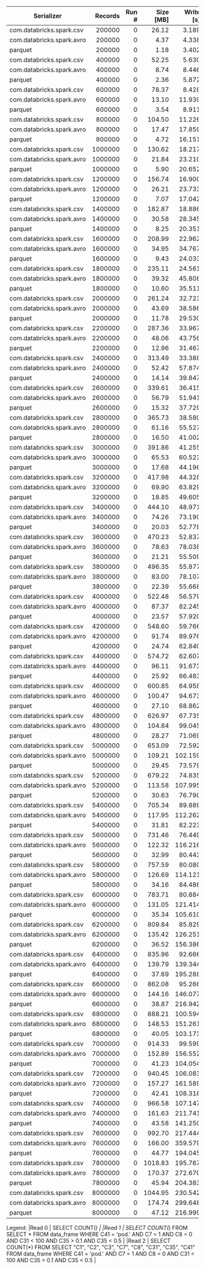 | Serializer                       | Records      | Run #     | Size [MB]  | Write [s]  | Read0 [s]  | Read 1 [s] | Read 2 [s] |
| ----------                       | ------:      | ----:     | --------:  | --------:  | --------:  | ---------: | ---------: |
| com.databricks.spark.csv         |       200000 |         0 |      26.12 |      3.189 |      1.397 |      1.510 |      1.444 |
| com.databricks.spark.avro        |       200000 |         0 |       4.37 |      4.338 |      1.344 |      1.074 |      1.082 |
| parquet                          |       200000 |         0 |       1.18 |      3.402 |      0.387 |      0.438 |      0.345 |
| com.databricks.spark.csv         |       400000 |         0 |      52.25 |      5.630 |      2.598 |      2.608 |      2.494 |
| com.databricks.spark.avro        |       400000 |         0 |       8.74 |      8.446 |      1.907 |      2.091 |      2.076 |
| parquet                          |       400000 |         0 |       2.36 |      5.872 |      0.341 |      0.521 |      0.556 |
| com.databricks.spark.csv         |       600000 |         0 |      78.37 |      8.428 |      3.805 |      3.703 |      3.593 |
| com.databricks.spark.avro        |       600000 |         0 |      13.10 |     11.939 |      2.764 |      2.741 |      2.917 |
| parquet                          |       600000 |         0 |       3.54 |      8.911 |      0.432 |      0.524 |      0.568 |
| com.databricks.spark.csv         |       800000 |         0 |     104.50 |     11.226 |      5.016 |      4.887 |      4.815 |
| com.databricks.spark.avro        |       800000 |         0 |      17.47 |     17.859 |      3.998 |      4.362 |      4.444 |
| parquet                          |       800000 |         0 |       4.72 |     16.151 |      0.675 |      0.794 |      0.884 |
| com.databricks.spark.csv         |      1000000 |         0 |     130.62 |     18.217 |      8.493 |      8.034 |      7.260 |
| com.databricks.spark.avro        |      1000000 |         0 |      21.84 |     23.210 |      6.141 |      6.482 |      7.318 |
| parquet                          |      1000000 |         0 |       5.90 |     20.652 |      1.409 |      1.706 |      1.695 |
| com.databricks.spark.csv         |      1200000 |         0 |     156.74 |     16.900 |     14.276 |     12.914 |     11.881 |
| com.databricks.spark.avro        |      1200000 |         0 |      26.21 |     23.733 |      8.801 |      8.636 |      8.013 |
| parquet                          |      1200000 |         0 |       7.07 |     17.042 |      0.941 |      1.403 |      1.381 |
| com.databricks.spark.csv         |      1400000 |         0 |     182.87 |     18.886 |     15.875 |     13.009 |     10.534 |
| com.databricks.spark.avro        |      1400000 |         0 |      30.58 |     28.345 |     10.305 |      9.984 |     10.171 |
| parquet                          |      1400000 |         0 |       8.25 |     20.351 |      0.956 |      1.518 |      1.334 |
| com.databricks.spark.csv         |      1600000 |         0 |     208.99 |     22.962 |     12.723 |     11.825 |     10.546 |
| com.databricks.spark.avro        |      1600000 |         0 |      34.95 |     34.767 |      8.751 |      9.574 |      8.560 |
| parquet                          |      1600000 |         0 |       9.43 |     24.033 |      0.818 |      1.184 |      1.203 |
| com.databricks.spark.csv         |      1800000 |         0 |     235.11 |     24.561 |     10.828 |     10.401 |     10.534 |
| com.databricks.spark.avro        |      1800000 |         0 |      39.32 |     45.808 |     11.247 |     13.687 |     13.374 |
| parquet                          |      1800000 |         0 |      10.60 |     35.511 |      0.952 |      1.468 |      1.266 |
| com.databricks.spark.csv         |      2000000 |         0 |     261.24 |     32.723 |     14.738 |     12.101 |     12.012 |
| com.databricks.spark.avro        |      2000000 |         0 |      43.69 |     38.586 |      8.828 |      8.849 |      8.954 |
| parquet                          |      2000000 |         0 |      11.78 |     29.530 |      1.158 |      1.791 |      1.561 |
| com.databricks.spark.csv         |      2200000 |         0 |     287.36 |     33.967 |     21.626 |     14.489 |     18.480 |
| com.databricks.spark.avro        |      2200000 |         0 |      48.06 |     43.756 |      9.151 |      9.902 |      9.654 |
| parquet                          |      2200000 |         0 |      12.96 |     31.467 |      1.201 |      1.863 |      1.578 |
| com.databricks.spark.csv         |      2400000 |         0 |     313.49 |     33.388 |     24.642 |     17.758 |     15.980 |
| com.databricks.spark.avro        |      2400000 |         0 |      52.42 |     57.874 |     13.287 |     12.236 |     14.214 |
| parquet                          |      2400000 |         0 |      14.14 |     39.847 |      1.422 |      1.993 |      1.975 |
| com.databricks.spark.csv         |      2600000 |         0 |     339.61 |     36.415 |     26.686 |     17.658 |     16.183 |
| com.databricks.spark.avro        |      2600000 |         0 |      56.79 |     51.941 |     11.113 |     11.940 |     11.560 |
| parquet                          |      2600000 |         0 |      15.32 |     37.729 |      1.367 |      3.017 |      2.160 |
| com.databricks.spark.csv         |      2800000 |         0 |     365.73 |     38.580 |     17.032 |     16.617 |     16.523 |
| com.databricks.spark.avro        |      2800000 |         0 |      61.16 |     55.527 |     12.997 |     12.835 |     13.013 |
| parquet                          |      2800000 |         0 |      16.50 |     41.002 |      1.184 |      2.185 |      1.818 |
| com.databricks.spark.csv         |      3000000 |         0 |     391.86 |     41.255 |     18.045 |     17.619 |     17.500 |
| com.databricks.spark.avro        |      3000000 |         0 |      65.53 |     60.523 |     13.911 |     13.511 |     13.772 |
| parquet                          |      3000000 |         0 |      17.68 |     44.196 |      1.254 |      1.961 |      1.690 |
| com.databricks.spark.csv         |      3200000 |         0 |     417.98 |     44.328 |     19.305 |     18.726 |     20.158 |
| com.databricks.spark.avro        |      3200000 |         0 |      69.90 |     63.829 |     13.789 |     14.335 |     15.025 |
| parquet                          |      3200000 |         0 |      18.85 |     49.605 |      1.296 |      1.871 |      2.049 |
| com.databricks.spark.csv         |      3400000 |         0 |     444.10 |     48.971 |     21.293 |     20.695 |     20.893 |
| com.databricks.spark.avro        |      3400000 |         0 |      74.26 |     73.190 |     16.459 |     15.878 |     15.454 |
| parquet                          |      3400000 |         0 |      20.03 |     52.778 |      1.343 |      2.014 |      2.028 |
| com.databricks.spark.csv         |      3600000 |         0 |     470.23 |     52.837 |     22.578 |     21.967 |     21.953 |
| com.databricks.spark.avro        |      3600000 |         0 |      78.63 |     78.038 |     19.146 |     18.609 |     19.127 |
| parquet                          |      3600000 |         0 |      21.21 |     55.509 |      1.493 |      2.170 |      2.211 |
| com.databricks.spark.csv         |      3800000 |         0 |     496.35 |     55.877 |     23.681 |     24.225 |     23.193 |
| com.databricks.spark.avro        |      3800000 |         0 |      83.00 |     78.107 |     17.294 |     17.109 |     17.502 |
| parquet                          |      3800000 |         0 |      22.39 |     55.668 |      1.420 |      2.347 |      1.979 |
| com.databricks.spark.csv         |      4000000 |         0 |     522.48 |     56.579 |     24.794 |     24.284 |     24.327 |
| com.databricks.spark.avro        |      4000000 |         0 |      87.37 |     82.245 |     19.216 |     19.894 |     18.409 |
| parquet                          |      4000000 |         0 |      23.57 |     57.920 |      1.544 |      2.332 |      2.292 |
| com.databricks.spark.csv         |      4200000 |         0 |     548.60 |     59.766 |     26.525 |     25.977 |     25.666 |
| com.databricks.spark.avro        |      4200000 |         0 |      91.74 |     89.976 |     21.572 |     19.675 |     19.911 |
| parquet                          |      4200000 |         0 |      24.74 |     62.840 |      1.585 |      2.584 |      2.569 |
| com.databricks.spark.csv         |      4400000 |         0 |     574.72 |     62.607 |     27.510 |     26.876 |     26.692 |
| com.databricks.spark.avro        |      4400000 |         0 |      96.11 |     91.673 |     19.419 |     19.886 |     20.540 |
| parquet                          |      4400000 |         0 |      25.92 |     66.483 |      1.724 |      2.681 |      2.639 |
| com.databricks.spark.csv         |      4600000 |         0 |     600.85 |     64.958 |     28.624 |     28.969 |     27.951 |
| com.databricks.spark.avro        |      4600000 |         0 |     100.47 |     94.673 |     21.337 |     21.819 |     21.309 |
| parquet                          |      4600000 |         0 |      27.10 |     68.862 |      1.909 |      3.333 |      3.548 |
| com.databricks.spark.csv         |      4800000 |         0 |     626.97 |     67.735 |     30.154 |     29.272 |     29.237 |
| com.databricks.spark.avro        |      4800000 |         0 |     104.84 |     99.045 |     21.063 |     21.904 |     22.028 |
| parquet                          |      4800000 |         0 |      28.27 |     71.069 |      1.769 |      2.761 |      2.770 |
| com.databricks.spark.csv         |      5000000 |         0 |     653.09 |     72.592 |     30.877 |     30.212 |     30.770 |
| com.databricks.spark.avro        |      5000000 |         0 |     109.21 |    102.159 |     21.810 |     24.300 |     23.338 |
| parquet                          |      5000000 |         0 |      29.45 |     73.579 |      1.807 |      2.784 |      2.707 |
| com.databricks.spark.csv         |      5200000 |         0 |     679.22 |     74.835 |     33.360 |     31.983 |     32.948 |
| com.databricks.spark.avro        |      5200000 |         0 |     113.58 |    107.995 |     23.478 |     24.067 |     23.951 |
| parquet                          |      5200000 |         0 |      30.63 |     76.790 |      2.479 |      3.363 |      3.055 |
| com.databricks.spark.csv         |      5400000 |         0 |     705.34 |     89.889 |     39.130 |     33.771 |     35.134 |
| com.databricks.spark.avro        |      5400000 |         0 |     117.95 |    112.262 |     24.361 |     24.967 |     25.463 |
| parquet                          |      5400000 |         0 |      31.81 |     82.223 |      2.690 |      3.434 |      3.212 |
| com.databricks.spark.csv         |      5600000 |         0 |     731.46 |     76.449 |     33.027 |     31.703 |     32.733 |
| com.databricks.spark.avro        |      5600000 |         0 |     122.32 |    116.216 |     24.905 |     25.223 |     25.771 |
| parquet                          |      5600000 |         0 |      32.99 |     80.443 |      2.677 |      3.064 |      3.017 |
| com.databricks.spark.csv         |      5800000 |         0 |     757.59 |     80.080 |     35.269 |     32.875 |     33.895 |
| com.databricks.spark.avro        |      5800000 |         0 |     126.69 |    114.121 |     24.588 |     25.506 |     27.338 |
| parquet                          |      5800000 |         0 |      34.16 |     84.486 |      3.204 |      3.530 |      3.416 |
| com.databricks.spark.csv         |      6000000 |         0 |     783.71 |     80.884 |     35.779 |     33.830 |     34.137 |
| com.databricks.spark.avro        |      6000000 |         0 |     131.05 |    121.414 |     26.558 |     28.497 |     28.081 |
| parquet                          |      6000000 |         0 |      35.34 |    105.610 |      4.558 |      6.016 |      5.043 |
| com.databricks.spark.csv         |      6200000 |         0 |     809.84 |     85.829 |     37.832 |     36.000 |     36.229 |
| com.databricks.spark.avro        |      6200000 |         0 |     135.42 |    126.251 |     27.744 |     28.943 |     29.800 |
| parquet                          |      6200000 |         0 |      36.52 |    156.386 |      5.989 |      5.007 |      5.852 |
| com.databricks.spark.csv         |      6400000 |         0 |     835.96 |     92.666 |     40.704 |     39.113 |     39.072 |
| com.databricks.spark.avro        |      6400000 |         0 |     139.79 |    139.344 |     29.197 |     30.985 |     32.481 |
| parquet                          |      6400000 |         0 |      37.69 |    195.288 |      5.221 |      6.473 |      7.790 |
| com.databricks.spark.csv         |      6600000 |         0 |     862.08 |     95.266 |     41.810 |     40.689 |     40.840 |
| com.databricks.spark.avro        |      6600000 |         0 |     144.16 |    146.077 |     34.514 |     33.177 |     33.596 |
| parquet                          |      6600000 |         0 |      38.87 |    216.942 |      3.823 |      4.213 |      3.859 |
| com.databricks.spark.csv         |      6800000 |         0 |     888.21 |    100.594 |     43.444 |     42.481 |     42.142 |
| com.databricks.spark.avro        |      6800000 |         0 |     148.53 |    151.261 |     32.914 |     37.818 |     44.639 |
| parquet                          |      6800000 |         0 |      40.05 |    103.173 |      2.499 |      4.744 |      3.841 |
| com.databricks.spark.csv         |      7000000 |         0 |     914.33 |     99.599 |     43.443 |     42.312 |     41.956 |
| com.databricks.spark.avro        |      7000000 |         0 |     152.89 |    156.552 |     37.649 |     41.106 |     42.770 |
| parquet                          |      7000000 |         0 |      41.23 |    104.054 |      2.264 |      4.108 |      3.489 |
| com.databricks.spark.csv         |      7200000 |         0 |     940.45 |    106.083 |     46.085 |     44.360 |     44.322 |
| com.databricks.spark.avro        |      7200000 |         0 |     157.27 |    161.589 |     39.109 |     42.679 |     38.072 |
| parquet                          |      7200000 |         0 |      42.41 |    108.318 |      2.539 |      4.247 |      4.156 |
| com.databricks.spark.csv         |      7400000 |         0 |     966.58 |    107.147 |     46.807 |     45.760 |     45.507 |
| com.databricks.spark.avro        |      7400000 |         0 |     161.63 |    211.741 |     38.721 |     38.889 |     38.131 |
| parquet                          |      7400000 |         0 |      43.58 |    141.250 |      3.534 |      5.515 |      5.452 |
| com.databricks.spark.csv         |      7600000 |         0 |     992.70 |    217.444 |     98.253 |     95.023 |     94.122 |
| com.databricks.spark.avro        |      7600000 |         0 |     166.00 |    359.579 |     61.241 |     67.100 |     66.368 |
| parquet                          |      7600000 |         0 |      44.77 |    194.045 |      5.562 |      7.838 |      7.965 |
| com.databricks.spark.csv         |      7800000 |         0 |    1018.83 |    195.767 |     91.644 |     88.445 |     88.166 |
| com.databricks.spark.avro        |      7800000 |         0 |     170.37 |    272.670 |     55.080 |     60.729 |     60.093 |
| parquet                          |      7800000 |         0 |      45.94 |    204.383 |      5.460 |      7.198 |      7.469 |
| com.databricks.spark.csv         |      8000000 |         0 |    1044.95 |    230.542 |    106.643 |    103.261 |    103.417 |
| com.databricks.spark.avro        |      8000000 |         0 |     174.74 |    299.648 |     64.709 |     68.059 |     67.212 |
| parquet                          |      8000000 |         0 |      47.12 |    216.999 |      5.129 |      8.296 |      8.257 |

Legend:
|Read 0 | SELECT COUNT(*) |
|Read 1 | SELECT COUNT(*) FROM SELECT * FROM data_frame WHERE C41 = 'pod.' AND C7 = 1 AND C8 = 0 AND C31 < 100 AND C35 > 0.1 AND C35 < 0.5 |
|Read 2 | SELECT COUNT(*) FROM SELECT "C1", "C2", "C3", "C7", "C8", "C31", "C35", "C41" FROM data_frame WHERE C41 = 'pod.' AND C7 = 1 AND C8 = 0 AND C31 < 100 AND C35 > 0.1 AND C35 < 0.5 |
      
